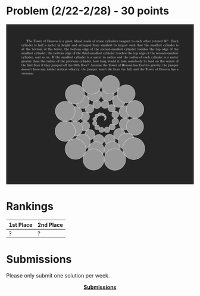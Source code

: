 # Problem (2/22-2/28) - 30 points
<p align="center"><img src="https://raw.githubusercontent.com/GodwinMHS/godwinmhs.github.io/main/images/w14p_b.jpg?raw=true"/></p>

# Rankings

|**1st Place**|**2nd Place**|
|----|----|
|?|?|

# Submissions
Please only submit one solution per week.

<p align="center"><a href="https://forms.gle/LkS4FUbpjBKcoiww6"><b>Submissions</b></a></p>
